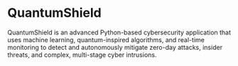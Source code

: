 # QuantumShield
QuantumShield is an advanced Python-based cybersecurity application that uses machine learning, quantum-inspired algorithms, and real-time monitoring to detect and autonomously mitigate zero-day attacks, insider threats, and complex, multi-stage cyber intrusions.
